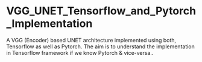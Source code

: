 # VGG_UNET_Tensorflow_and_Pytorch_Implementation
A VGG (Encoder) based UNET architecture implemented using both, Tensorflow as well as Pytorch. The aim is to understand the implementation in Tensorflow framework if we know Pytorch &amp; vice-versa..
